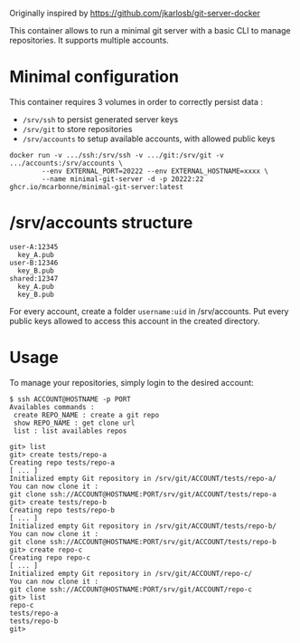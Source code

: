 Originally inspired by https://github.com/jkarlosb/git-server-docker

This container allows to run a minimal git server with a basic CLI to manage repositories.
It supports multiple accounts.

# Minimal configuration

This container requires 3 volumes in order to correctly persist data :
- `/srv/ssh` to persist generated server keys
- `/srv/git` to store repositories
- `/srv/accounts` to setup available accounts, with allowed public keys

```
docker run -v .../ssh:/srv/ssh -v .../git:/srv/git -v .../accounts:/srv/accounts \
        --env EXTERNAL_PORT=20222 --env EXTERNAL_HOSTNAME=xxxx \
        --name minimal-git-server -d -p 20222:22 ghcr.io/mcarbonne/minimal-git-server:latest
```


# /srv/accounts structure

```
user-A:12345
  key_A.pub
user-B:12346
  key_B.pub
shared:12347
  key_A.pub
  key_B.pub
```

For every account, create a folder `username:uid` in /srv/accounts.
Put every public keys allowed to access this account in the created directory.


# Usage
To manage your repositories, simply login to the desired account:
```
$ ssh ACCOUNT@HOSTNAME -p PORT
Availables commands :
 create REPO_NAME : create a git repo
 show REPO_NAME : get clone url
 list : list availables repos

git> list
git> create tests/repo-a
Creating repo tests/repo-a
[ ... ]
Initialized empty Git repository in /srv/git/ACCOUNT/tests/repo-a/
You can now clone it :
git clone ssh://ACCOUNT@HOSTNAME:PORT/srv/git/ACCOUNT/tests/repo-a
git> create tests/repo-b
Creating repo tests/repo-b
[ ... ]
Initialized empty Git repository in /srv/git/ACCOUNT/tests/repo-b/
You can now clone it :
git clone ssh://ACCOUNT@HOSTNAME:PORT/srv/git/ACCOUNT/tests/repo-b
git> create repo-c
Creating repo repo-c
[ ... ]
Initialized empty Git repository in /srv/git/ACCOUNT/repo-c/
You can now clone it :
git clone ssh://ACCOUNT@HOSTNAME:PORT/srv/git/ACCOUNT/repo-c
git> list
repo-c
tests/repo-a
tests/repo-b
git> 

